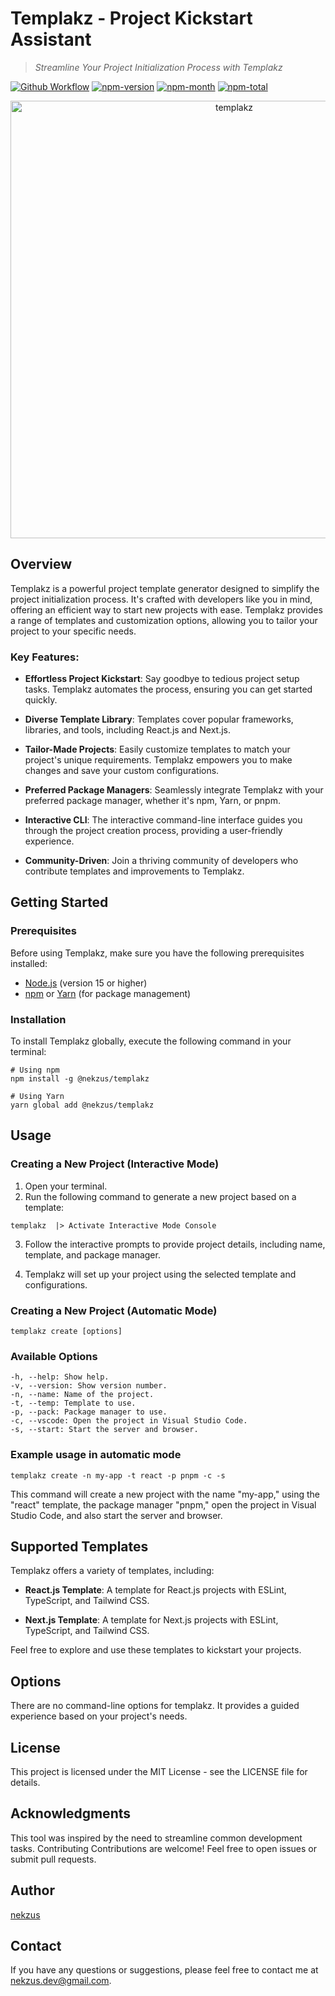 <!-- Title -->

# Templakz - Project Kickstart Assistant

<!-- Subtitle -->

> _Streamline Your Project Initialization Process with Templakz_


[![Github Workflow](https://github.com/nekzus/templakz/actions/workflows/publish.yml/badge.svg?event=push)](https://github.com/Nekzus/templakz/actions/workflows/publish.yml)
[![npm-version](https://img.shields.io/npm/v/@nekzus/templakz.svg)](https://www.npmjs.com/package/@nekzus/templakz)
[![npm-month](https://img.shields.io/npm/dm/@nekzus/templakz.svg)](https://www.npmjs.com/package/@nekzus/templakz)
[![npm-total](https://img.shields.io/npm/dt/@nekzus/templakz.svg?style=flat)](https://www.npmjs.com/package/@nekzus/templakz)

<div align="center">
<img width="700" alt="templakz" src="https://res.cloudinary.com/dsvsl0b0b/image/upload/v1696982013/npm-package/lbje2fspjdxwpezs4fnu.png">
</div>

<!-- Description -->

## Overview

Templakz is a powerful project template generator designed to simplify the project initialization process. It's crafted with developers like you in mind, offering an efficient way to start new projects with ease. Templakz provides a range of templates and customization options, allowing you to tailor your project to your specific needs.

### Key Features:

-   **Effortless Project Kickstart**: Say goodbye to tedious project setup tasks. Templakz automates the process, ensuring you can get started quickly.

-   **Diverse Template Library**: Templates cover popular frameworks, libraries, and tools, including React.js and Next.js.

-   **Tailor-Made Projects**: Easily customize templates to match your project's unique requirements. Templakz empowers you to make changes and save your custom configurations.

-   **Preferred Package Managers**: Seamlessly integrate Templakz with your preferred package manager, whether it's npm, Yarn, or pnpm.

-   **Interactive CLI**: The interactive command-line interface guides you through the project creation process, providing a user-friendly experience.

-   **Community-Driven**: Join a thriving community of developers who contribute templates and improvements to Templakz.

## Getting Started

### Prerequisites

Before using Templakz, make sure you have the following prerequisites installed:

-   [Node.js](https://nodejs.org/) (version 15 or higher)
-   [npm](https://www.npmjs.com/) or [Yarn](https://yarnpkg.com/) (for package management)

### Installation

To install Templakz globally, execute the following command in your terminal:

```
# Using npm
npm install -g @nekzus/templakz

# Using Yarn
yarn global add @nekzus/templakz
```

## Usage

### Creating a New Project (Interactive Mode)

1. Open your terminal.
2. Run the following command to generate a new project based on a template:

```
templakz  |> Activate Interactive Mode Console
```

3. Follow the interactive prompts to provide project details, including name, template, and package manager.

4. Templakz will set up your project using the selected template and configurations.

### Creating a New Project (Automatic Mode)

```
templakz create [options]
```

### Available Options

```
-h, --help: Show help.
-v, --version: Show version number.
-n, --name: Name of the project.
-t, --temp: Template to use.
-p, --pack: Package manager to use.
-c, --vscode: Open the project in Visual Studio Code.
-s, --start: Start the server and browser.
```

### Example usage in automatic mode

```
templakz create -n my-app -t react -p pnpm -c -s
```

This command will create a new project with the name "my-app," using the "react" template, the package manager "pnpm," open the project in Visual Studio Code, and also start the server and browser.

## Supported Templates

Templakz offers a variety of templates, including:

-   **React.js Template**: A template for React.js projects with ESLint, TypeScript, and Tailwind CSS.

-   **Next.js Template**: A template for Next.js projects with ESLint, TypeScript, and Tailwind CSS.

Feel free to explore and use these templates to kickstart your projects.

## Options

There are no command-line options for templakz. It provides a guided experience based on your project's needs.

## License

This project is licensed under the MIT License - see the LICENSE file for details.

## Acknowledgments

This tool was inspired by the need to streamline common development tasks.
Contributing
Contributions are welcome! Feel free to open issues or submit pull requests.

## Author

[nekzus](https://github.com/nekzus)

## Contact

If you have any questions or suggestions, please feel free to contact me at [nekzus.dev@gmail.com](mailto:nekzus.dev@gmail.com).
